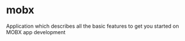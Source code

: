 # mobx
Application which describes all the basic features to get you started on MOBX app development
